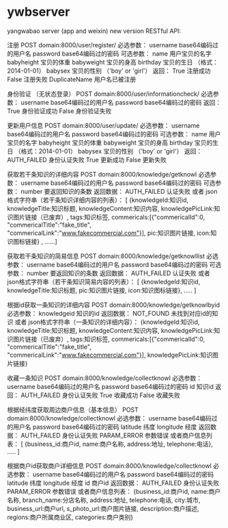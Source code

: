 ywbserver
=========

yangwabao server (app and weixin) new version
RESTful API:

注册 POST domain:8000/user/register/ 必选参数： username base64编码过的用户名 password base64编码过的密码 可选参数： name 用户宝贝的名字 babyheight 宝贝的体重 babyweight 宝贝的身高 birthday 宝贝的生日 （格式：2014-01-01） babysex 宝贝的性别 （'boy' or 'girl'） 返回： True 注册成功 False 注册失败 DuplicateName 用户名已被注册

身份验证 （无状态登录） POST domain:8000/user/informationcheck/ 必选参数： username base64编码过的用户名 password base64编码过的密码 返回： True 身份验证成功 False 身份验证失败

更新用户信息 POST domain:8000/user/update/ 必选参数： username base64编码过的用户名 password base64编码过的密码 可选参数： name 用户宝贝的名字 babyheight 宝贝的体重 babyweight 宝贝的身高 birthday 宝贝的生日 （格式：2014-01-01） babysex 宝贝的性别 （'boy' or 'girl'） 返回： AUTH_FAILED 身份认证失败 True 更新成功 False 更新失败

获取若干条知识的详细内容 POST domain:8000/knowledge/getknowl 必选参数： username base64编码过的用户名 password base64编码过的密码 可选参数： number 要返回知识的条数 返回数据： AUTH_FAILED 认证失败 或者 json格式字符串（若干条知识详细内容的列表）： [ {knowledgeId:知识id, knowledgeTitle:知识标题, knowledgeContent:知识内容, knowledgePicLink:知识图片链接（已废弃）, tags:知识标签, commericals:[{"commericalId":0, "commericalTitle":"fake_title", "commericalLink":"www.fakecommercial.com"}], pic:知识图片链接, icon:知识图标链接} , ......]

获取若干条知识的简易信息 POST domain:8000/knowledge/getknowllist 必选参数： username base64编码过的用户名 password base64编码过的密码 可选参数： number 要返回知识的条数 返回数据： AUTH_FAILED 认证失败 或者 json格式字符串（若干条知识简易内容的列表）： [ {knowledgeId:知识id, knowledgeTitle:知识标题, pic:知识图片链接, icon:知识图标链接}, ..... ]

根据id获取一条知识的详细内容 POST domain:8000/knowledge/getknowlbyid 必选参数： knowledgeid 知识的id 返回数据： NOT_FOUND 未找到对应id的知识 或者 json格式字符串（一条知识的详细内容）： {knowledgeId:知识id, knowledgeTitle:知识标题, knowledgeContent:知识内容, knowledgePicLink:知识图片链接（已废弃）, tags:知识标签, commericals:[{"commericalId":0, "commericalTitle":"fake_title", "commericalLink":"www.fakecommercial.com"}], knowledgePicLink:知识图片链接}

收藏一条知识 POST domain:8000/knowledge/collectknowl 必选参数： username base64编码过的用户名 password base64编码过的密码 id 知识id 返回： AUTH_FAILED 身份认证失败 True 收藏成功 False 收藏失败

根据经纬度获取周边商户信息（基本信息） POST domain:8000/knowledge/collectknowl 必选参数： username base64编码过的用户名 password base64编码过的密码 latitude 纬度 longitude 经度 返回数据： AUTH_FAILED 身份认证失败 PARAM_ERROR 参数错误 或者商户信息列表： [ {business_id:商户id, name:商户名称, address:地址, telephone:电话}, ..... ]

根据商户id获取商户详细信息 POST domain:8000/knowledge/collectknowl 必选参数： username base64编码过的用户名 password base64编码过的密码 latitude 纬度 longitude 经度 id 商户id 返回数据： AUTH_FAILED 身份认证失败 PARAM_ERROR 参数错误 或者商户信息列表： {business_id:商户id, name:商户名称, branch_name:分店名称, address:地址, telephone:电话, city:城市, business_url:商户url, s_photo_url:商户图片链接, description:商户描述, regions:商户所属商业区, categories:商户类别}



